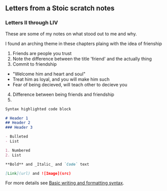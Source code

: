 ## Letters from a Stoic scratch notes

### Letters II through LIV

These are some of my notes on what stood out to me and why.

I found an arching theme in these chapters plaing with the idea of frienship
1. Friends are people you trust
2. Note the difference between the title 'friend' and the actually thing
3. Commit to friendship 
  - "Welcome him and heart and soul"
  - Treat him as loyal, and you will make him such
  - Fear of being decieved, will teach other to decieve you
4. Difference between being friends and friendship
5. 


```markdown
Syntax highlighted code block

# Header 1
## Header 2
### Header 3

- Bulleted
- List

1. Numbered
2. List

**Bold** and _Italic_ and `Code` text

[Link](url) and ![Image](src)
```

For more details see [Basic writing and formatting syntax](https://docs.github.com/en/github/writing-on-github/getting-started-with-writing-and-formatting-on-github/basic-writing-and-formatting-syntax).
